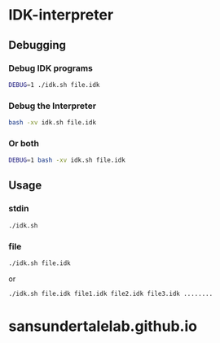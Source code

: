 # IDK-interpreter
## Debugging
### Debug IDK programs 
```bash
DEBUG=1 ./idk.sh file.idk
```
### Debug the Interpreter
```bash
bash -xv idk.sh file.idk
```
### Or both
```bash
DEBUG=1 bash -xv idk.sh file.idk
```
## Usage
### stdin
```bash
./idk.sh
```
### file
```bash
./idk.sh file.idk
```

or

```bash
./idk.sh file.idk file1.idk file2.idk file3.idk ........
```
# sansundertalelab.github.io
